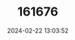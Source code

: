 ---
title: "161676"
category: "Tetronarce tokionis"
draft: false
date: 2024-02-22 13:03:52
languages:
  Japanese: ["Yamato-shibire-ei"]
  English: ["Longtail Torpedo Ray"]
---